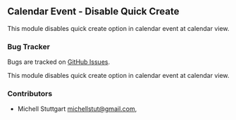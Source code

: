 ## Calendar Event - Disable Quick Create

This module disables quick create option in calendar event at calendar view.

### Bug Tracker

Bugs are tracked on [GitHub Issues](https://github.com/multidadosti-erp/multidadosti-addons/issues).

This module disables quick create option in calendar event at calendar view.

### Contributors

* Michell Stuttgart <michellstut@gmail.com>,
